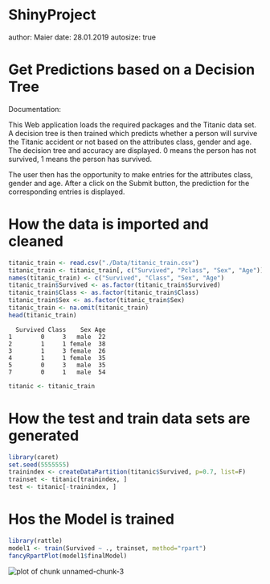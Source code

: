 ShinyProject
========================================================
author: Maier
date: 28.01.2019
autosize: true


Get Predictions based on a Decision Tree
========================================================

Documentation:

This Web application loads the required packages and the Titanic data set. 
A decision tree is then trained which predicts whether a person will survive 
the Titanic accident or not based on the attributes class, gender and age. 
The decision tree and accuracy are displayed. 0 means the person has not survived, 
1 means the person has survived.

The user then has the opportunity to make entries for the attributes class, 
gender and age. After a click on the Submit button, the prediction for the 
corresponding entries is displayed.
    

How the data is imported and cleaned
========================================================


```r
titanic_train <- read.csv("./Data/titanic_train.csv")
titanic_train <- titanic_train[, c("Survived", "Pclass", "Sex", "Age")]
names(titanic_train) <- c("Survived", "Class", "Sex", "Age")
titanic_train$Survived <- as.factor(titanic_train$Survived)
titanic_train$Class <- as.factor(titanic_train$Class)
titanic_train$Sex <- as.factor(titanic_train$Sex)
titanic_train <- na.omit(titanic_train)
head(titanic_train)
```

```
  Survived Class    Sex Age
1        0     3   male  22
2        1     1 female  38
3        1     3 female  26
4        1     1 female  35
5        0     3   male  35
7        0     1   male  54
```

```r
titanic <- titanic_train
```

How the test and train data sets are generated
========================================================


```r
library(caret)
set.seed(5555555)
trainindex <- createDataPartition(titanic$Survived, p=0.7, list=F)
trainset <- titanic[trainindex, ]
test <- titanic[-trainindex, ]
```

Hos the Model is trained
========================================================

```r
library(rattle)
model1 <- train(Survived ~ ., trainset, method="rpart")
fancyRpartPlot(model1$finalModel)
```

![plot of chunk unnamed-chunk-3](ShinyProject-figure/unnamed-chunk-3-1.png)
